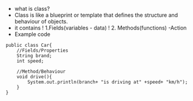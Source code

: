 - what is class?
- Class is like a blueprint or template that defines the structure and behaviour of objects.
- it contains \! 1.Fields(variables - data)
  \! 2. Methods(functions) -Action
- Example code

```
public class Car{
    //Fields/Properties
    String brand;
    int speed;

    //Method/Behaviour
    void drive(){
        System.out.println(branch+ "is driving at" +speed+ "km/h");
    }
}

```
